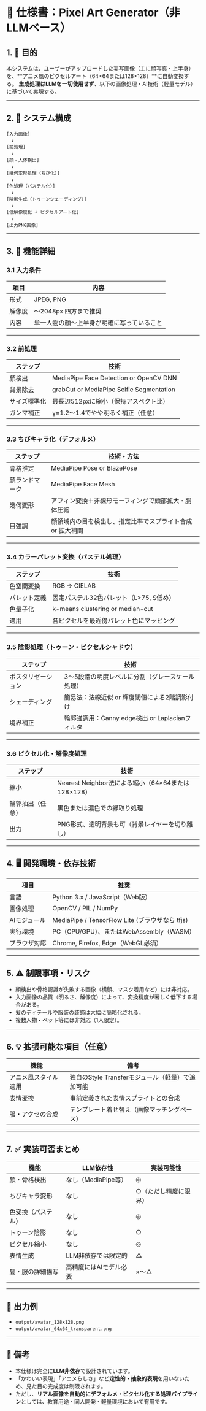 # 📄 仕様書：Pixel Art Generator（非LLMベース）

## 1. 🧭 目的

本システムは、ユーザーがアップロードした実写画像（主に顔写真・上半身）を、**アニメ風のピクセルアート（64×64または128×128）**に自動変換する。
**生成処理はLLMを一切使用せず**、以下の画像処理・AI技術（軽量モデル）に基づいて実現する。

---

## 2. 🔧 システム構成

```
[入力画像]
　↓
[前処理]
　↓
[顔・人体検出]
　↓
[幾何変形処理（ちび化）]
　↓
[色処理（パステル化）]
　↓
[陰影生成（トゥーンシェーディング）]
　↓
[低解像度化 + ピクセルアート化]
　↓
[出力PNG画像]
```

---

## 3. 🧩 機能詳細

### 3.1 入力条件

| 項目  | 内容                    |
| --- | --------------------- |
| 形式  | JPEG, PNG             |
| 解像度 | 〜2048px 四方まで推奨        |
| 内容  | 単一人物の顔〜上半身が明確に写っていること |

---

### 3.2 前処理

| ステップ   | 技術                                       |
| ------ | ---------------------------------------- |
| 顔検出    | MediaPipe Face Detection or OpenCV DNN   |
| 背景除去   | grabCut or MediaPipe Selfie Segmentation |
| サイズ標準化 | 最長辺512pxに縮小（保持アスペクト比）                    |
| ガンマ補正  | γ=1.2〜1.4でやや明るく補正（任意）                    |

---

### 3.3 ちびキャラ化（デフォルメ）

| ステップ    | 技術・方法                           |
| ------- | ------------------------------- |
| 骨格推定    | MediaPipe Pose or BlazePose     |
| 顔ランドマーク | MediaPipe Face Mesh             |
| 幾何変形    | アフィン変換＋非線形モーフィングで頭部拡大・胴体圧縮      |
| 目強調     | 顔領域内の目を検出し、指定比率でスプライト合成 or 拡大補間 |

---

### 3.4 カラーパレット変換（パステル処理）

| ステップ   | 技術                               |
| ------ | -------------------------------- |
| 色空間変換  | RGB → CIELAB                     |
| パレット定義 | 固定パステル32色パレット（L>75, S低め）         |
| 色量子化   | k-means clustering or median-cut |
| 適用     | 各ピクセルを最近傍パレット色にマッピング             |

---

### 3.5 陰影処理（トゥーン・ピクセルシャドウ）

| ステップ      | 技術                                  |
| --------- | ----------------------------------- |
| ポスタリゼーション | 3〜5段階の明度レベルに分割（グレースケール処理）           |
| シェーディング   | 簡易法：法線近似 or 輝度閾値による2階調影付け           |
| 境界補正      | 輪郭強調用：Canny edge検出 or Laplacianフィルタ |

---

### 3.6 ピクセル化・解像度処理

| ステップ     | 技術                                      |
| -------- | --------------------------------------- |
| 縮小       | Nearest Neighbor法による縮小（64×64または128×128） |
| 輪郭抽出（任意） | 黒色または濃色での縁取り処理                          |
| 出力       | PNG形式、透明背景も可（背景レイヤーを切り離し）               |

---

## 4. 🖥️ 開発環境・依存技術

| 項目      | 推奨                                        |
| ------- | ----------------------------------------- |
| 言語      | Python 3.x / JavaScript（Web版）             |
| 画像処理    | OpenCV / PIL / NumPy                      |
| AIモジュール | MediaPipe / TensorFlow Lite (ブラウザなら tfjs) |
| 実行環境    | PC（CPU/GPU）、またはWebAssembly（WASM）          |
| ブラウザ対応  | Chrome, Firefox, Edge（WebGL必須）            |

---

## 5. ⚠️ 制限事項・リスク

* 顔検出や骨格認識が失敗する画像（横顔、マスク着用など）には非対応。
* 入力画像の品質（明るさ、解像度）によって、変換精度が著しく低下する場合がある。
* 髪のディテールや服装の装飾は大幅に簡略化される。
* 複数人物・ペット等には非対応（1人限定）。

---

## 6. 💡 拡張可能な項目（任意）

| 機能         | 備考                              |
| ---------- | ------------------------------- |
| アニメ風スタイル適用 | 独自のStyle Transferモジュール（軽量）で追加可能 |
| 表情変換       | 事前定義された表情スプライトとの合成              |
| 服・アクセの合成   | テンプレート着せ替え（画像マッチングベース）          |

---

## 7. ✅ 実装可否まとめ

| 機能        | LLM依存性         | 実装可能性       |
| --------- | -------------- | ----------- |
| 顔・骨格検出    | なし（MediaPipe等） | ◎           |
| ちびキャラ変形   | なし             | ○（ただし精度に限界） |
| 色変換（パステル） | なし             | ◎           |
| トゥーン陰影    | なし             | ○           |
| ピクセル縮小    | なし             | ◎           |
| 表情生成      | LLM非依存では限定的    | △           |
| 髪・服の詳細描写  | 高精度にはAIモデル必要   | ×〜△         |

---

## 📁 出力例

* `output/avatar_128x128.png`
* `output/avatar_64x64_transparent.png`

---

## 📌 備考

* 本仕様は完全に**LLM非依存**で設計されています。
* 「かわいい表現」「アニメらしさ」など**定性的・抽象的表現**を用いないため、見た目の完成度は制限されます。
* ただし、**リアル画像を自動的にデフォルメ・ピクセル化する処理パイプライン**としては、教育用途・同人開発・軽量環境において有用です。